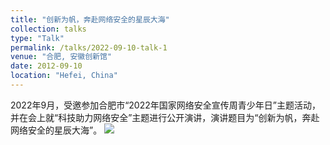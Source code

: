 ```yaml
---
title: "创新为帆，奔赴网络安全的星辰大海"
collection: talks
type: "Talk"
permalink: /talks/2022-09-10-talk-1
venue: "合肥, 安徽创新馆"
date: 2012-09-10
location: "Hefei, China"
---
```


2022年9月，受邀参加合肥市“2022年国家网络安全宣传周青少年日”主题活动，并在会上就“科技助力网络安全”主题进行公开演讲，演讲题目为“创新为帆，奔赴网络安全的星辰大海”。
![](https://github.com/infonetlijian/JianLi_Homepage/tree/master/images/1N7A7162.JPG)

